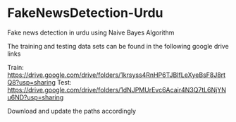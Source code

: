 # FakeNewsDetection-Urdu
Fake news detection in urdu using Naive Bayes Algorithm

The training and testing data sets can be found in the following google drive links

Train: https://drive.google.com/drive/folders/1krsyss4RnHP6TJBIfLeXyeBsF8J8rtQ8?usp=sharing
Test: https://drive.google.com/drive/folders/1dNJPMUrEvc6Acair4N3Q7tL6NjYNu6ND?usp=sharing

Download and update the paths accordingly
